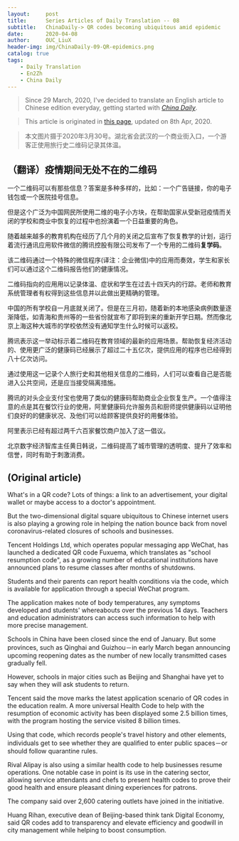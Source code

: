 ```yaml
---
layout:     post
title:      Series Articles of Daily Translation -- 08
subtitle:   ChinaDaily-> QR codes becoming ubiquitous amid epidemic 
date:       2020-04-08
author:     OUC_LiuX 
header-img: img/ChinaDaily-09-QR-epidemics.png
catalog: true
tags:
    - Daily Translation
    - En2Zh
    - China Daily 
---
```


<head>
    <script src="https://cdn.mathjax.org/mathjax/latest/MathJax.js?config=TeX-AMS-MML_HTMLorMML" type="text/javascript"></script>
    <script type="text/x-mathjax-config">
        MathJax.Hub.Config({
            tex2jax: {
            skipTags: ['script', 'noscript', 'style', 'textarea', 'pre'],
            inlineMath: [['$','$']]
            }
        });
    </script>
</head>

> Since 29 March, 2020, I've decided to translate an English article to Chinese edition everyday, getting started with [*China Daily*](https://www.chinadaily.com.cn/).    

> This article is originated in [this page](http://www.chinadaily.com.cn/a/202004/08/WS5e8d159aa310aeaeeed509ef.html), updated on 8th Apr, 2020.  

> 本文图片摄于2020年3月30号。湖北省会武汉的一个商业街入口，一个游客正使用旅行史二维码记录其体温。   

## （翻译）疫情期间无处不在的二维码    

一个二维码可以有那些信息？答案是多种多样的，比如：一个广告链接，你的电子钱包或一个医院挂号信息。    

但是这个广泛为中国网民所使用二维的电子小方块，在帮助国家从受新冠疫情而关闭的学校和商业中恢复的过程中也扮演着一个日益重要的角色。   

随着越来越多的教育机构在经历了几个月的关闭之后宣布了恢复教学的计划，运行着流行通讯应用软件微信的腾讯控股有限公司发布了一个专用的二维码**复学码**。    

该二维码通过一个特殊的微信程序(译注：企业微信)中的应用而奏效，学生和家长们可以通过这个二维码报告他们的健康情况。   

二维码指向的应用用以记录体温、症状和学生在过去十四天内的行踪。老师和教育系统管理者有权得到这些信息并以此做出更精确的管理。    

中国的所有学校自一月底就关闭了。但是在三月初，随着新的本地感染病例数量逐渐降低，如青海和贵州等的一些省份就宣布了即将到来的重新开学日期。然而像北京上海这种大城市的学校依然没有通知学生什么时候可以返校。   

腾讯表示这一举动标示着二维码在教育领域的最新的应用场景。帮助恢复经济活动的、使用更广泛的健康码已经展示了超过二十五亿次，提供应用的程序也已经得到八十亿次访问。   

通过使用这一记录个人旅行史和其他相关信息的二维码，人们可以查看自己是否能进入公共空间，还是应当接受隔离措施。   

腾讯的对头企业支付宝也使用了类似的健康码帮助商业企业恢复生产。一个值得注意的点是其在餐饮行业的使用，阿里健康码允许服务员和厨师提供健康码以证明他们良好的的健康状况、及他们可以给顾客提供良好的用餐体验。   

阿里表示已经有超过两千六百家餐饮商户加入了这一倡议。   

北京数字经济智库主任黄日韩说，二维码提高了城市管理的透明度、提升了效率和信誉，同时有助于刺激消费。   

## (Original article)   

What's in a QR code? Lots of things: a link to an advertisement, your digital wallet or maybe access to a doctor's appointment.

But the two-dimensional digital square ubiquitous to Chinese internet users is also playing a growing role in helping the nation bounce back from novel coronavirus-related closures of schools and businesses.

Tencent Holdings Ltd, which operates popular messaging app WeChat, has launched a dedicated QR code Fuxuema, which translates as "school resumption code", as a growing number of educational institutions have announced plans to resume classes after months of shutdowns.

Students and their parents can report health conditions via the code, which is available for application through a special WeChat program.

The application makes note of body temperatures, any symptoms developed and students' whereabouts over the previous 14 days. Teachers and education administrators can access such information to help with more precise management.

Schools in China have been closed since the end of January. But some provinces, such as Qinghai and Guizhou－in early March began announcing upcoming reopening dates as the number of new locally transmitted cases gradually fell.

However, schools in major cities such as Beijing and Shanghai have yet to say when they will ask students to return.

Tencent said the move marks the latest application scenario of QR codes in the education realm. A more universal Health Code to help with the resumption of economic activity has been displayed some 2.5 billion times, with the program hosting the service visited 8 billion times.

Using that code, which records people's travel history and other elements, individuals get to see whether they are qualified to enter public spaces－or should follow quarantine rules.

Rival Alipay is also using a similar health code to help businesses resume operations. One notable case in point is its use in the catering sector, allowing service attendants and chefs to present health codes to prove their good health and ensure pleasant dining experiences for patrons.

The company said over 2,600 catering outlets have joined in the initiative.

Huang Rihan, executive dean of Beijing-based think tank Digital Economy, said QR codes add to transparency and elevate efficiency and goodwill in city management while helping to boost consumption.